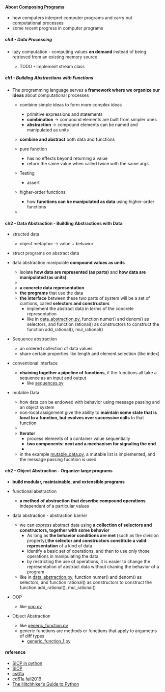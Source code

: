 #### About [Composing Programs](http://composingprograms.com/pages/11-getting-started.html)    
* how computers interpret computer programs and carry out computational processes  
* some recent progress in computer programs  


##### ch4 - Data Processing  
* lazy computation - computing values **on demand** instead of being retrieved from an existing memory source  

  -  TODO - Implement stream class 




##### ch1 - Building Abstractions with Functions  

* The programming language serves a **framework where we organize our ideas** about computational processes   
  - combine simple ideas to form more complex ideas  
    + primitive expressions and statements  
    + **combination** -> compound elements are built from simpler ones  
    + **abstraction** -> compound elements can be named and manipulated as units  
  - **combine and abstract** both data and functions  
  - pure function 
    + has no effects beyond returning a value  
    + return the same value when called twice with the same args  
  - Testing  
    + assert 

  - higher-order functions 
    + how **functions can be manipulated as data** using higher-order functions  
  - 

#### ch2 - Data Abstraction - Building Abstractions with Data  
  - structed data  
    + object metaphor -> value + behavior  
  - struct programs on abstract data  
  - data abstraction manipulate **compound values as units**  
    + isolate **how data are represented (as parts)** and **how data are manipulated (as units)**  
    +  
    + **a concrete data representation**  
    + **the programs** that use the data  
    + **the interface** between these two parts of system will be a set of cuntions, called **selectors and constructors**   
      - implement the abstract data in terms of the concrete representation   
      - like in [data_abstraction.py](https://github.com/muyun/dev.programming/blob/master/python/exercise_py/data_abstraction.py),  function numer() and denom() as selectors, and function rational() as constructors to construct the function add_rational(), mul_rational()  

  - Sequence abstraction  
    + an ordered collection of data values  
    + share certain properties like length and element selection (like index)  

  - conventional interface  
    + **chaining together a pipeline of functions**, if the functions all take a sequence as an input and output  
      - like [sequences.py](https://github.com/muyun/dev.programming/blob/master/python/exercise_py/sequences.py)  
    

  - mutable Data  
    + how data can be endowed with behavior using message passing and an object system 
    + non-local assignment give the ability to **maintain some state that is local to a function, but evolves over successive calls** to that function   
    +  
    + **Iterator**    
      - process elements of a container value sequentially  
      - **two components: next and a mechanism for signaling the end**    
      - 
    + in the example [mutable_data.py](https://github.com/muyun/dev.programming/blob/master/python/exercise_py/mutable_data.py), a mutable list is implemented, and the message passing fucntion is used.  



#### ch2 - Object Abstraction - Organize large programs  
  - **build modular, maintainable, and extensible programs**       
  - functional abstraction  
    + **a method of abstraction that describe compound operations** independent of a particular values  

  - data abstraction  - abstraction barrier  
    +  we can express abstract data using **a collection of selectors and constructors, together with some behavior**  
       - As long as **the behavior conditions are met** (such as the division property),**the selector and constructors constitute a valid representation** of a kind of data  
       - identify a basic set of operations, and then to use only those operations in manipulating the data
       - by restricting the use of operations, it is easier to change the representation of abstract data without chaning the behavior of a program  
    +  like in [data_abstraction.py](https://github.com/muyun/dev.programming/blob/master/python/exercise_py/data_abstraction.py),  function numer() and denom() as selectors, and function rational() as constructors to construct the function add_rational(), mul_rational()  
    
  - OOP    
    + like [oop.py](https://github.com/muyun/dev.programming/blob/master/python/exercise_py/oop.py)  
  
  - Object Abstraction  
    + like [generic_function.py](https://github.com/muyun/dev.programming/blob/master/python/exercise_py/generic_function.py)   
    + generic functions are methods or functions that apply to argumetns of diff  types  
      - [generic_function_1.py](https://github.com/muyun/dev.programming/blob/master/python/exercise_py/generic_function_1.py)  

#### reference   
* [SICP in python](https://wizardforcel.gitbooks.io/sicp-in-python/content/8.html)  
* [SICP](https://mitpress.mit.edu/sites/default/files/sicp/full-text/book/book-Z-H-4.html#%_toc_start) 
* [cs61a](https://cs61a.org/)
* [cd61a fall2019](https://inst.eecs.berkeley.edu/~cs61a/fa19/)
* [The Hitchhiker’s Guide to Python](http://docs.python-guide.org/en/latest/#)
